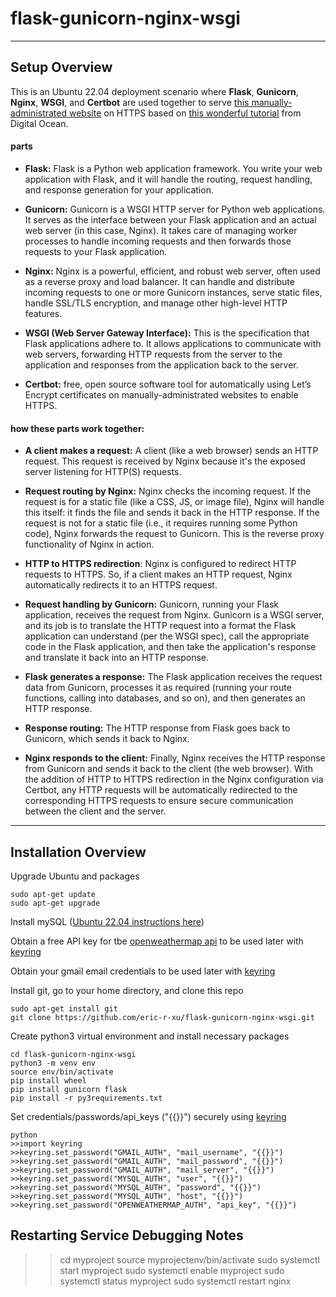 # **flask-gunicorn-nginx-wsgi**
________________
## Setup Overview

This is an Ubuntu 22.04 deployment scenario where **Flask**, **Gunicorn**, **Nginx**, **WSGI**, and **Certbot** are used together to serve [this manually-administrated website](https://app.ericrxu.com) on HTTPS based on [this wonderful tutorial](https://www.digitalocean.com/community/tutorials/how-to-serve-flask-applications-with-gunicorn-and-nginx-on-ubuntu-22-04) from Digital Ocean.


#### parts
- **Flask:** Flask is a Python web application framework. You write your web application with Flask, and it will handle the routing, request handling, and response generation for your application.

- **Gunicorn:** Gunicorn is a WSGI HTTP server for Python web applications. It serves as the interface between your Flask application and an actual web server (in this case, Nginx). It takes care of managing worker processes to handle incoming requests and then forwards those requests to your Flask application.

- **Nginx:** Nginx is a powerful, efficient, and robust web server, often used as a reverse proxy and load balancer. It can handle and distribute incoming requests to one or more Gunicorn instances, serve static files, handle SSL/TLS encryption, and manage other high-level HTTP features.

- **WSGI (Web Server Gateway Interface):** This is the specification that Flask applications adhere to. It allows applications to communicate with web servers, forwarding HTTP requests from the server to the application and responses from the application back to the server.

- **Certbot:**  free, open source software tool for automatically using Let’s Encrypt certificates on manually-administrated websites to enable HTTPS.


#### how these parts work together:


- **A client makes a request:** A client (like a web browser) sends an HTTP request. This request is received by Nginx because it's the exposed server listening for HTTP(S) requests.

- **Request routing by Nginx:** Nginx checks the incoming request. If the request is for a static file (like a CSS, JS, or image file), Nginx will handle this itself: it finds the file and sends it back in the HTTP response. If the request is not for a static file (i.e., it requires running some Python code), Nginx forwards the request to Gunicorn. This is the reverse proxy functionality of Nginx in action.

- **HTTP to HTTPS redirection**: Nginx is configured to redirect HTTP requests to HTTPS. So, if a client makes an HTTP request, Nginx automatically redirects it to an HTTPS request.

- **Request handling by Gunicorn:** Gunicorn, running your Flask application, receives the request from Nginx. Gunicorn is a WSGI server, and its job is to translate the HTTP request into a format the Flask application can understand (per the WSGI spec), call the appropriate code in the Flask application, and then take the application's response and translate it back into an HTTP response.

- **Flask generates a response:** The Flask application receives the request data from Gunicorn, processes it as required (running your route functions, calling into databases, and so on), and then generates an HTTP response.

- **Response routing:** The HTTP response from Flask goes back to Gunicorn, which sends it back to Nginx.

- **Nginx responds to the client:** Finally, Nginx receives the HTTP response from Gunicorn and sends it back to the client (the web browser).  With the addition of HTTP to HTTPS redirection in the Nginx configuration via Certbot, any HTTP requests will be automatically redirected to the corresponding HTTPS requests to ensure secure communication between the client and the server.


________________

## Installation Overview

Upgrade Ubuntu and packages

    sudo apt-get update
    sudo apt-get upgrade

Install mySQL ([Ubuntu 22.04 instructions here](https://www.digitalocean.com/community/tutorials/how-to-install-mysql-on-ubuntu-22-04))

Obtain a free API key for tbe [openweathermap api](https://home.openweathermap.org/api_keys) to be used later with [keyring](https://pypi.org/project/keyring/)

Obtain your gmail email credentials to be used later with [keyring](https://pypi.org/project/keyring/)

Install git, go to your home directory, and clone this repo

    sudo apt-get install git
    git clone https://github.com/eric-r-xu/flask-gunicorn-nginx-wsgi.git
    
Create python3 virtual environment and install necessary packages
    
    cd flask-gunicorn-nginx-wsgi
    python3 -m venv env
    source env/bin/activate
    pip install wheel
    pip install gunicorn flask
    pip install -r py3requirements.txt
    
Set credentials/passwords/api_keys ("{{}}") securely using [keyring](https://pypi.org/project/keyring/)

    python
    >>import keyring
    >>keyring.set_password("GMAIL_AUTH", "mail_username", "{{}}")
    >>keyring.set_password("GMAIL_AUTH", "mail_password", "{{}}")
    >>keyring.set_password("GMAIL_AUTH", "mail_server", "{{}}")
    >>keyring.set_password("MYSQL_AUTH", "user", "{{}}")
    >>keyring.set_password("MYSQL_AUTH", "password", "{{}}")
    >>keyring.set_password("MYSQL_AUTH", "host", "{{}}")
    >>keyring.set_password("OPENWEATHERMAP_AUTH", "api_key", "{{}}")


## Restarting Service Debugging Notes
>>cd myproject
>>source myprojectenv/bin/activate
>>sudo systemctl start myproject
>>sudo systemctl enable myproject
>>sudo systemctl status myproject
>>sudo systemctl restart nginx
